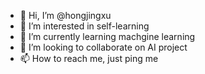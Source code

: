 - 👋 Hi, I’m @hongjingxu
- 👀 I’m interested in self-learning
- 🌱 I’m currently learning machgine learning
- 💞️ I’m looking to collaborate on AI project
- 📫 How to reach me, just ping me

<!---
hongjingxu/hongjingxu is a ✨ special ✨ repository because its `README.md` (this file) appears on your GitHub profile.
You can click the Preview link to take a look at your changes.
--->
